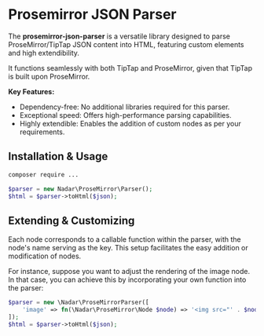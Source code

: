 # Prosemirror JSON Parser

The **prosemirror-json-parser** is a versatile library designed to parse ProseMirror/TipTap JSON content into HTML, featuring custom elements and high extendibility.

It functions seamlessly with both TipTap and ProseMirror, given that TipTap is built upon ProseMirror.

**Key Features:**

+ Dependency-free: No additional libraries required for this parser.
+ Exceptional speed: Offers high-performance parsing capabilities.
+ Highly extendible: Enables the addition of custom nodes as per your requirements.

## Installation & Usage

```bash
composer require ...
```

```php
$parser = new Nadar\ProseMirror\Parser();
$html = $parser->toHtml($json);
```

## Extending & Customizing

Each node corresponds to a callable function within the parser, with the node's name serving as the key. This setup facilitates the easy addition or modification of nodes.

For instance, suppose you want to adjust the rendering of the image node. In that case, you can achieve this by incorporating your own function into the parser:

```php
$parser = new \Nadar\ProseMirrorParser([
    'image' => fn(\Nadar\ProseMirror\Node $node) => '<img src="' . $node->getAttr('src') . '" alt="' . $node->getAttr('alt') . '" class="this-is-my-class" />',
]);
$html = $parser->toHtml($json);
```